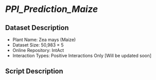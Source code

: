 # **_PPI_Prediction_Maize_**

## Dataset Description
* Plant Name: Zea mays (Maize)
* Dataset Size: 50,983 &times; 5
* Online Repository: IntAct
* Interaction Types: Positive Interactions Only [Will be updated soon]

## Script Description
